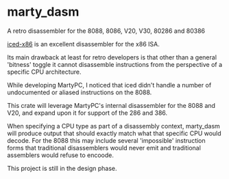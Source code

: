 # marty_dasm
A retro disassembler for the 8088, 8086, V20, V30, 80286 and 80386

[iced-x86](https://github.com/icedland/iced) is an excellent disassembler for the x86 ISA.

Its main drawback at least for retro developers is that other than a general 'bitness' toggle it cannot disassemble instructions from the perspective of a specific CPU architecture.

While developing MartyPC, I noticed that iced didn't handle a number of undocumented or aliased instructions on the 8088. 

This crate will leverage MartyPC's internal disassembler for the 8088 and V20, and expand upon it for support of the 286 and 386. 

When specifying a CPU type as part of a disassembly context, marty_dasm will produce output that should exactly match what that specific CPU would decode. For the 8088 this may include several 'impossible' instruction forms that traditional disassemblers would never emit and traditional assemblers would refuse to encoode.

This project is still in the design phase.
